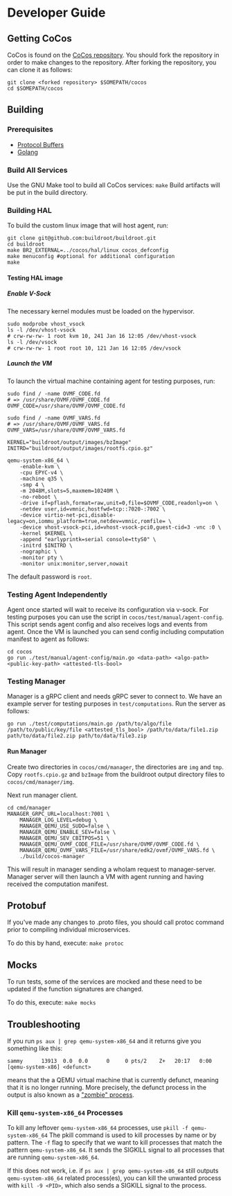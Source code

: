 # Developer Guide

## Getting CoCos
CoCos is found on the [CoCos repository](https://github.com/ultravioletrs/cocos). You should fork the repository in order to make changes to the repository. After forking the repository, you can clone it as follows:

```shell
git clone <forked repository> $SOMEPATH/cocos
cd $SOMEPATH/cocos
```

## Building

### Prerequisites
- [Protocol Buffers](https://grpc.io/docs/languages/go/quickstart/)
- [Golang](https://go.dev/doc/install)

### Build All Services
Use the GNU Make tool to build all CoCos services:
`make`
Build artifacts will be put in the build directory.

### Building HAL
To build the custom linux image that will host agent, run:
```shell
git clone git@github.com:buildroot/buildroot.git
cd buildroot
make BR2_EXTERNAL=../cocos/hal/linux cocos_defconfig
make menuconfig #optional for additional configuration
make
```

#### Testing HAL image

##### Enable V-Sock
The necessary kernel modules must be loaded on the hypervisor.
```shell
sudo modprobe vhost_vsock
ls -l /dev/vhost-vsock
# crw-rw-rw- 1 root kvm 10, 241 Jan 16 12:05 /dev/vhost-vsock
ls -l /dev/vsock
# crw-rw-rw- 1 root root 10, 121 Jan 16 12:05 /dev/vsock
```

##### Launch the VM
To launch the virtual machine containing agent for testing purposes, run:
```shell
sudo find / -name OVMF_CODE.fd
# => /usr/share/OVMF/OVMF_CODE.fd
OVMF_CODE=/usr/share/OVMF/OVMF_CODE.fd

sudo find / -name OVMF_VARS.fd
# => /usr/share/OVMF/OVMF_VARS.fd
OVMF_VARS=/usr/share/OVMF/OVMF_VARS.fd

KERNEL="buildroot/output/images/bzImage"
INITRD="buildroot/output/images/rootfs.cpio.gz"

qemu-system-x86_64 \
    -enable-kvm \
    -cpu EPYC-v4 \
    -machine q35 \
    -smp 4 \
    -m 2048M,slots=5,maxmem=10240M \
    -no-reboot \
    -drive if=pflash,format=raw,unit=0,file=$OVMF_CODE,readonly=on \
    -netdev user,id=vmnic,hostfwd=tcp::7020-:7002 \
    -device virtio-net-pci,disable-legacy=on,iommu_platform=true,netdev=vmnic,romfile= \
    -device vhost-vsock-pci,id=vhost-vsock-pci0,guest-cid=3 -vnc :0 \
    -kernel $KERNEL \
    -append "earlyprintk=serial console=ttyS0" \
    -initrd $INITRD \
    -nographic \
    -monitor pty \
    -monitor unix:monitor,server,nowait
```

The default password is `root`.

### Testing Agent Independently
Agent once started will wait to receive its configuration via v-sock. For testing purposes you can use the script in `cocos/test/manual/agent-config`. This script sends agent config and also receives logs and events from agent. Once the VM is launched you can send config including computation manifest to agent as follows:
```shell
cd cocos
go run ./test/manual/agent-config/main.go <data-path> <algo-path> <public-key-path> <attested-tls-bool>
```

### Testing Manager
Manager is a gRPC client and needs gRPC sever to connect to. We have an example server for testing purposes in `test/computations`. Run the server as follows:

```shell
go run ./test/computations/main.go /path/to/algo/file /path/to/public/key/file <attested_tls_bool> /path/to/data/file1.zip path/to/data/file2.zip path/to/data/file3.zip
```

#### Run Manager
Create two directories in `cocos/cmd/manager`, the directories are `img` and `tmp`.
Copy `rootfs.cpio.gz` and `bzImage` from the buildroot output directory files to `cocos/cmd/manager/img`.

Next run manager client.
```shell
cd cmd/manager
MANAGER_GRPC_URL=localhost:7001 \
    MANAGER_LOG_LEVEL=debug \
    MANAGER_QEMU_USE_SUDO=false \
    MANAGER_QEMU_ENABLE_SEV=false \
    MANAGER_QEMU_SEV_CBITPOS=51 \
    MANAGER_QEMU_OVMF_CODE_FILE=/usr/share/OVMF/OVMF_CODE.fd \
    MANAGER_QEMU_OVMF_VARS_FILE=/usr/share/edk2/ovmf/OVMF_VARS.fd \
    ./build/cocos-manager
```

This will result in manager sending a whoIam request to manager-server. Manager server will then launch a VM with agent running and having received the computation manifest.

## Protobuf
If you've made any changes to .proto files, you should call protoc command prior to compiling individual microservices.

To do this by hand, execute:
`make protoc`

## Mocks
To run tests, some of the services are mocked and these need to be updated if the function signatures are changed.

To do this, execute:
`make mocks`

## Troubleshooting
If you run `ps aux | grep qemu-system-x86_64` and it returns give you something like this:
```shell
sammy      13913  0.0  0.0      0     0 pts/2    Z+   20:17   0:00 [qemu-system-x86] <defunct>
```

means that the a QEMU virtual machine that is currently defunct, meaning that it is no longer running. More precisely, the defunct process in the output is also known as a ["zombie" process](https://en.wikipedia.org/wiki/Zombie_process).

### Kill `qemu-system-x86_64` Processes
To kill any leftover `qemu-system-x86_64` processes, use
`pkill -f qemu-system-x86_64`
The pkill command is used to kill processes by name or by pattern. The `-f` flag to specify that we want to kill processes that match the pattern `qemu-system-x86_64`. It sends the SIGKILL signal to all processes that are running `qemu-system-x86_64`.

If this does not work, i.e. if `ps aux | grep qemu-system-x86_64` still outputs `qemu-system-x86_64` related process(es), you can kill the unwanted process with `kill -9 <PID>`, which also sends a SIGKILL signal to the process.


